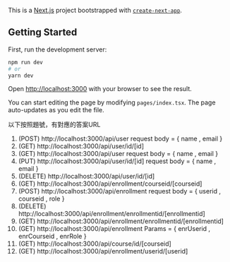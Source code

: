 This is a [Next.js](https://nextjs.org/) project bootstrapped with [`create-next-app`](https://github.com/vercel/next.js/tree/canary/packages/create-next-app).

## Getting Started

First, run the development server:

```bash
npm run dev
# or
yarn dev
```

Open [http://localhost:3000](http://localhost:3000) with your browser to see the result.

You can start editing the page by modifying `pages/index.tsx`. The page auto-updates as you edit the file.

以下按照題號，有對應的答案URL
1. (POST) http://localhost:3000/api/user  request body = { name , email }
2. (GET) http://localhost:3000/api/user/id/[id]
3. (GET) http://localhost:3000/api/user request body = { name , email }
4. (PUT) http://localhost:3000/api/user/id/[id] request body = { name , email }
5. (DELETE) http://localhost:3000/api/user/id/[id]
6. (GET) http://localhost:3000/api/enrollment/courseid/[courseid]
7. (POST) http://localhost:3000/api/enrollment request body = { userid , courseid , role }
8. (DELETE) http://localhost:3000/api/enrollment/enrollmentid/[enrollmentid]
9. (GET) http://localhost:3000/api/enrollment/enrollmentid/[enrollmentid]
10. (GET) http://localhost:3000/api/enrollment Params = { enrUserid , enrCourseid , enrRole }
11. (GET) http://localhost:3000/api/course/id/[courseid]
12. (GET) http://localhost:3000/api/enrollment/userid/[userid]

